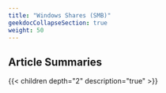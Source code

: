 ```yaml
---
title: "Windows Shares (SMB)"
geekdocCollapseSection: true
weight: 50
---
```


## Article Summaries

{{< children depth="2" description="true" >}}